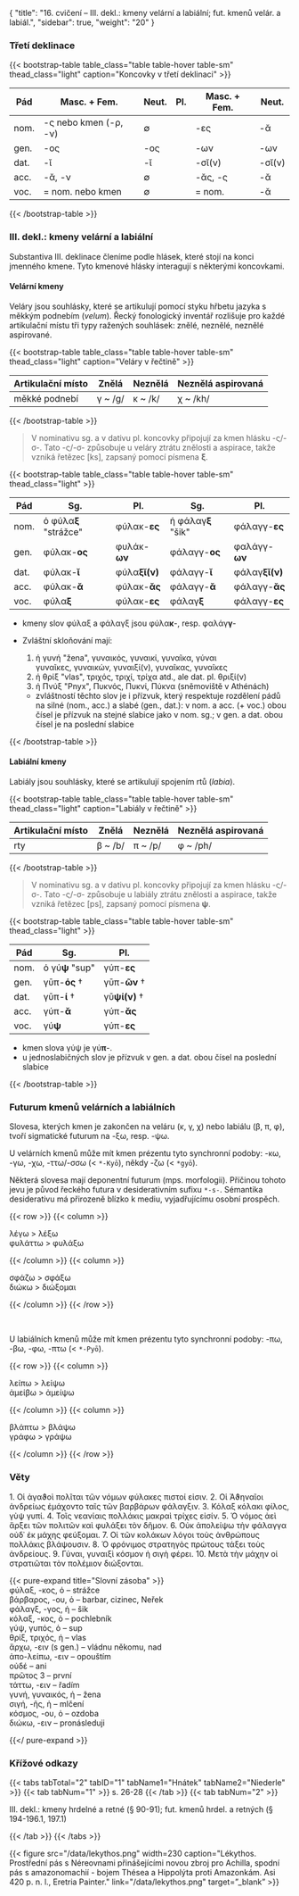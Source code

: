 {
    "title": "16. cvičení – III. dekl.: kmeny velární a labiální; fut. kmenů velár. a labiál.",
    "sidebar": true,
    "weight": "20"
}

### Třetí deklinace

{{< bootstrap-table table_class="table table-hover table-sm" thead_class="light" caption="Koncovky v třetí deklinaci" >}}

| Pád  | Masc. + Fem.          | Neut. | Pl.  | Masc. + Fem. | Neut.  |
| ---- | --------------------- | ----- | ---- | ------------ | ------ |
| nom. | -ς nebo kmen (-ρ, -ν) | ∅     |      | -ες          | -ᾰ     |
| gen. | -ος                   | -ος   |      | -ων          | -ων    |
| dat. | -ῐ                    | -ῐ    |      | -σῐ(ν)       | -σῐ(ν) |
| acc. | -ᾰ, -ν                | ∅     |      | -ᾰς, -ς      | -ᾰ     |
| voc. | = nom. nebo kmen      | ∅     |      | = nom.       | -ᾰ     |

 {{< /bootstrap-table >}}



### III. dekl.: kmeny velární a labiální

Substantiva III. deklinace členíme podle hlásek, které stojí na konci jmenného kmene. Tyto kmenové hlásky interagují s některými koncovkami. 

 #### Velární kmeny

Veláry jsou souhlásky, které se artikulují pomocí styku hřbetu jazyka s měkkým podnebím (*velum*). Řecký fonologický inventář rozlišuje pro každé artikulační místu tři typy ražených souhlásek: znělé, neznělé, neznělé aspirované.

{{< bootstrap-table table_class="table table-hover table-sm" thead_class="light" caption="Veláry v řečtině" >}}

| Artikulační místo | Znělá   | Neznělá | Neznělá aspirovaná |
| ----------------- | ------- | ------- | ------------------ |
| měkké podnebí     | γ ~ /g/ | κ ~ /k/ | χ ~ /kh/           |

 {{< /bootstrap-table >}}

> V nominativu sg. a v dativu pl. koncovky připojují za kmen hlásku -ς/-σ-. Tato -ς/-σ- způsobuje u veláry ztrátu znělosti a aspirace, takže vzniká řetězec [ks], zapsaný pomocí písmena **ξ**.  

{{< bootstrap-table table_class="table table-hover table-sm" thead_class="light" >}}

| Pád  | Sg.                   | Pl.           | Sg.                | Pl.            |
| ---- | --------------------- | ------------- | ------------------ | -------------- |
| nom. | ὁ φύλα**ξ** "strážce" | φύλακ-**ες**  | ἡ φάλαγ**ξ** "šik" | φάλαγγ-**ες**  |
| gen. | φύλακ-**ος**          | φυλάκ-__ων__  | φάλαγγ-**ος**      | φαλάγγ-**ων**  |
| dat. | φύλακ-**ῐ**           | φύλα**ξῐ(ν)** | φάλαγγ-**ῐ**       | φάλαγ**ξῐ(ν)** |
| acc. | φύλακ-**ᾰ**           | φύλακ-__ᾰς__  | φάλαγγ-**ᾰ**       | φάλαγγ-**ᾰς**  |
| voc. | φύλα**ξ**             | φύλακ-__ες__  | φάλαγ**ξ**         | φάλαγγ-**ες**  |

- kmeny slov φύλαξ a φάλαγξ jsou φύλα**κ**-, resp. φαλάγ**γ**- 

- Zvláštní skloňování mají:  

  1. ἡ γυνή "žena", γυναικός, γυναικί, γυναῖκα, γύναι  
     γυναῖκες, γυναικών, γυναιξί(ν), γυναῖκας, γυναῖκες  
  2. ἡ θρίξ "vlas", τριχός, τριχί, τρίχα atd., ale dat. pl. θριξί(ν)  
  3. ἡ Πνύξ "Pnyx", Πυκνός, Πυκνί, Πύκνα (sněmoviště v Athénách)  

  - zvláštností těchto slov je i přízvuk, který respektuje rozdělení pádů na silné (nom., acc.) a slabé (gen., dat.): v nom. a acc. (+ voc.) obou čísel je přízvuk na stejné slabice jako v nom. sg.; v gen. a dat. obou čísel je na poslední slabice

{{< /bootstrap-table >}}



#### Labiální kmeny

Labiály jsou souhlásky, které se artikulují spojením rtů (*labia*). 

{{< bootstrap-table table_class="table table-hover table-sm" thead_class="light" caption="Labiály v řečtině" >}}

| Artikulační místo | Znělá   | Neznělá | Neznělá aspirovaná |
| ----------------- | ------- | ------- | ------------------ |
| rty               | β ~ /b/ | π ~ /p/ | φ ~ /ph/           |

 {{< /bootstrap-table >}}

> V nominativu sg. a v dativu pl. koncovky připojují za kmen hlásku -ς/-σ-. Tato -ς/-σ- způsobuje u labiály ztrátu znělosti a aspirace, takže vzniká řetězec [ps], zapsaný pomocí písmena **ψ**.  

{{< bootstrap-table table_class="table table-hover table-sm" thead_class="light" >}}

| Pád  | Sg.             | Pl.           |
| ---- | --------------- | ------------- |
| nom. | ὁ γύ**ψ** "sup" | γύπ-**ες**    |
| gen. | γῡπ-**ός** †    | γῡπ-__ῶν__ †  |
| dat. | γῡπ-**ί** †     | γῡ**ψί(ν)** † |
| acc. | γύπ-**ᾰ**       | γύπ-__ᾰς__    |
| voc. | γύ**ψ**         | γύπ-__ες__    |

- kmen slova γύψ je γύ**π**-. 
- u jednoslabičných slov je přízvuk v gen. a dat. obou čísel na poslední slabice

{{< /bootstrap-table >}}



### Futurum kmenů velárních a labiálních

Slovesa, kterých kmen je zakončen na veláru (κ, γ, χ) nebo labiálu (β, π, φ), tvoří sigmatické futurum na -ξω, resp. -ψω. 

U velárních kmenů může mít kmen prézentu tyto synchronní podoby: -κω, -γω, -χω, -ττω/-σσω (< `*-Kyō`), někdy -ζω (< `*gyō`).

Některá slovesa mají deponentní futurum (mps. morfologii). Příčinou tohoto jevu je původ řeckého futura v desiderativním sufixu `*-s-`. Sémantika desiderativu má přirozeně blízko k mediu, vyjadřujícímu osobní prospěch. 

{{< row >}}
{{< column >}}

λέγω > λέξω  
φυλάττω > φυλάξω

{{< /column >}} 
{{< column >}}

σφάζω > σφάξω  
διώκω > διώξομαι

{{< /column >}} 
{{< /row >}}

&nbsp;



U labiálních kmenů může mít kmen prézentu tyto synchronní podoby: -πω, -βω, -φω, -πτω (< `*-Pyō`).

{{< row >}}
{{< column >}}

λείπω > λείψω  
ἀμείβω > ἀμείψω

{{< /column >}} 
{{< column >}}

βλάπτω > βλάψω  
γράφω > γράψω

{{< /column >}} 
{{< /row >}}



### Věty 

1\. Οἱ ἀγαϑοὶ πολῖται τῶν νόμων φύλακες πιστοί εἰσιν. 2. Οἱ Ἀϑηναῖοι ἀνδρείως ἐμάχοντο ταῖς τῶν βαρβάρων φάλαγξιν. 3. Κόλαξ κόλακι φίλος, γὺψ γυπί. 4. Τοῖς νεανίαις πολλάκις μακραὶ τρίχες εἰσίν. 5. Ὁ νόμος ἀεὶ ἄρξει τῶν πολιτῶν καὶ φυλάξει τὸν δῆμον. 6. Οὐκ ἀπολείψω τὴν φάλαγγα οὐδ᾽ ἐκ μάχης φεύξομαι. 7. Οἱ τῶν κολάκων λόγοι τοὺς ἀνθρώπους πολλάκις βλάψουσιν. 8. Ὁ φρόνιμος στρατηγὸς πρώτους τάξει τοὺς ἀνδρείους. 9. Γύναι, γυναιξὶ κόσμον ἡ σιγὴ φέρει. 10. Μετὰ τὴν μάχην οἱ στρατιῶται τὸν πολέμιον διώξονται.

{{< pure-expand title="Slovní zásoba" >}}      
φύλαξ, -κος, ὁ – strážce  
βάρβαρος, -ου, ὁ – barbar, cizinec, Neřek  
φάλαγξ, -γος, ἡ – šik  
κόλαξ, -κος, ὁ – pochlebník  
γύψ, γυπός, ὁ – sup  
θρίξ, τριχός, ἡ – vlas  
ἄρχω, -ειν (s gen.) – vládnu někomu, nad  
ἀπο-λείπω, -ειν – opouštím  
οὐδέ – ani  
πρῶτος 3 – první  
τάττω, -ειν – řadím  
γυνή, γυναικός, ἡ – žena  
σιγή, -ῆς, ἡ – mlčení  
κόσμος, -ου, ὁ – ozdoba   
διώκω, -ειν – pronásleduji

{{</ pure-expand >}}



### Křížové odkazy

{{< tabs tabTotal="2" tabID="1" tabName1="Hnátek" tabName2="Niederle" >}}
{{< tab tabNum="1" >}}
s. 26-28
{{< /tab >}}
{{< tab tabNum="2" >}}

III. dekl.: kmeny hrdelné a retné (§ 90-91); fut. kmenů hrdel. a retných
(§ 194-196.1, 197.1)

{{< /tab >}}
{{< /tabs >}}

{{< figure src="/data/lekythos.png" width=230 caption="Lékythos. Prostřední pás s Néreovnami přinášejícími novou zbroj pro Achilla, spodní pás s amazonomachií - bojem Thésea a Hippolýta proti Amazonkám. Asi 420 p. n. l., Eretria Painter." link="/data/lekythos.png" target=”_blank” >}}
